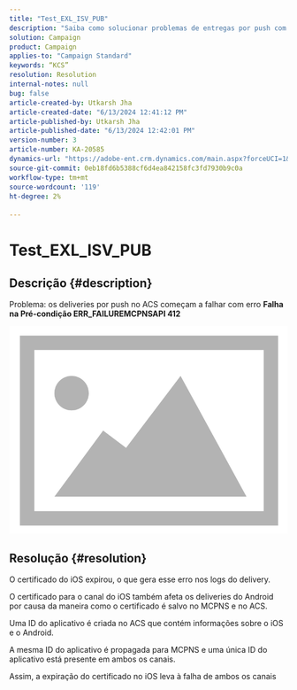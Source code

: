 ```yaml
---
title: "Test_EXL_ISV_PUB"
description: "Saiba como solucionar problemas de entregas por push com falha no Adobe Campaign Standard (ACS) devido a um certificado iOS expirado."
solution: Campaign
product: Campaign
applies-to: "Campaign Standard"
keywords: “KCS”
resolution: Resolution
internal-notes: null
bug: false
article-created-by: Utkarsh Jha
article-created-date: "6/13/2024 12:41:12 PM"
article-published-by: Utkarsh Jha
article-published-date: "6/13/2024 12:42:01 PM"
version-number: 3
article-number: KA-20585
dynamics-url: "https://adobe-ent.crm.dynamics.com/main.aspx?forceUCI=1&pagetype=entityrecord&etn=knowledgearticle&id=7168b031-8229-ef11-840a-00224808decd"
source-git-commit: 0eb18fd6b5388cf6d4ea842158fc3fd7930b9c0a
workflow-type: tm+mt
source-wordcount: '119'
ht-degree: 2%

---
```


# Test_EXL_ISV_PUB

## Descrição {#description}


Problema: os deliveries por push no ACS começam a falhar com erro <b>Falha na Pré-condição ERR_FAILUREMCPNSAPI 412 </b>

![](assets/___7568b031-8229-ef11-840a-00224808decd___.png)




## Resolução {#resolution}


O certificado do iOS expirou, o que gera esse erro nos logs do delivery.

O certificado para o canal do iOS também afeta os deliveries do Android por causa da maneira como o certificado é salvo no MCPNS e no ACS.

Uma ID do aplicativo é criada no ACS que contém informações sobre o iOS e o Android.

A mesma ID do aplicativo é propagada para MCPNS e uma única ID do aplicativo está presente em ambos os canais.

Assim, a expiração do certificado no iOS leva à falha de ambos os canais
